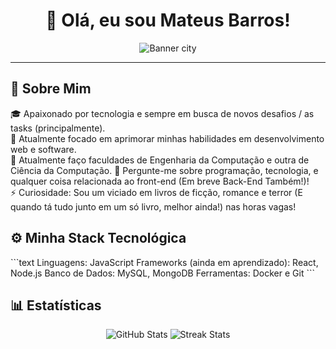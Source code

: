 <div align="center">

# 👋 Olá, eu sou Mateus Barros!

<img src="https://i.pinimg.com/564x/dd/43/28/dd4328dbd75d1d46c75b0168093da77c.jpg" alt="Banner city">

</div>

---

## 🌟 Sobre Mim

🎓 Apaixonado por tecnologia e sempre em busca de novos desafios / as tasks (principalmente).  
🔭 Atualmente focado em aprimorar minhas habilidades em desenvolvimento web e software.  
🌱 Atualmente faço faculdades de Engenharia da Computação e outra de Ciência da Computação. 
💬 Pergunte-me sobre programação, tecnologia, e qualquer coisa relacionada ao front-end (Em breve Back-End Também!)!  
⚡ Curiosidade: Sou um viciado em livros de ficção, romance e  terror (E quando tá tudo junto em um só livro, melhor ainda!) nas horas vagas!

## ⚙️ Minha Stack Tecnológica

\`\`\`text
Linguagens: JavaScript
Frameworks (ainda em aprendizado): React, Node.js
Banco de Dados: MySQL, MongoDB
Ferramentas: Docker e Git
\`\`\`

## 📊 Estatísticas

<div align="center">

<img src="https://github-readme-stats.vercel.app/api?username=mateus-gomes-barros&show_icons=true&theme=midnight-purple&hide_border=true&count_private=true" alt="GitHub Stats">

<img src="https://github-readme-streak-stats.herokuapp.com?user=mateus-gomes-barros&theme=dark&hide_border=true&date_format=j%20M%5B%20Y%5D&fire=DD2727" alt="Streak Stats">

</div>

